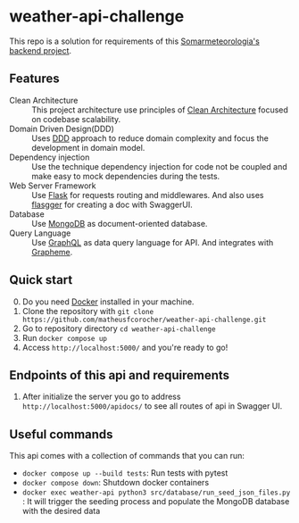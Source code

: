 # weather-api-challenge

This repo is a solution for requirements of this <a href="https://github.com/somarmeteorologia/challenge/blob/master/backend/README.md">Somarmeteorologia's backend project</a>.

## Features

<dl>
  <dt>Clean Architecture</dt>
  <dd>
    This project architecture use principles of <a href="https://8thlight.com/blog/uncle-bob/2012/08/13/the-clean-architecture.html">Clean Architecture</a> focused on codebase scalability.
  </dd>

<dt>Domain Driven Design(DDD)</dt>
  <dd>
    Uses <a href="https://martinfowler.com/bliki/DomainDrivenDesign.html">DDD</a> approach to reduce domain complexity and focus the development in domain model.
  </dd>

<dt>Dependency injection</dt>
  <dd>
    Use the technique dependency injection for code not be coupled and make easy to mock dependencies during the tests.
  </dd>

<dt>Web Server Framework</dt>
  <dd>
    Use <a href="https://flask.palletsprojects.com/en/2.3.x/">Flask</a> for requests routing and middlewares. And also uses <a href="https://github.com/flasgger/flasgger">flasgger</a> for creating a doc with SwaggerUI. 
  </dd>

<dt>Database</dt>
  <dd>
    Use <a href="https://www.mongodb.com/docs/manual/">MongoDB</a> as document-oriented database. 
  </dd>

<dt>Query Language</dt>
  <dd>
    Use <a href="https://graphql.org/">GraphQL</a> as data query language for API. And integrates with <a href="https://graphene-python.org/">Grapheme</a>.  
  </dd>

## Quick start

0. Do you need  <a href="https://docs.docker.com/get-docker"/>Docker</a> installed in your machine.
1. Clone the repository with `git clone https://github.com/matheusfcorocher/weather-api-challenge.git`
2. Go to repository directory `cd weather-api-challenge`
3. Run `docker compose up`
4. Access `http://localhost:5000/` and you're ready to go!

## Endpoints of this api and requirements

1. After initialize the server you go to address `http://localhost:5000/apidocs/` to see all routes of api in Swagger UI.

## Useful commands

This api comes with a collection of commands that you can run:

- `docker compose up --build tests`: Run tests with pytest
- `docker compose down`: Shutdown docker containers
- `docker exec weather-api python3 src/database/run_seed_json_files.py `: It will trigger the seeding process and populate the MongoDB database with the desired data
